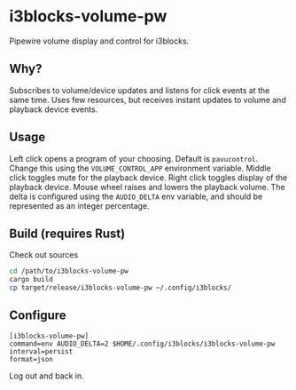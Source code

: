 # i3blocks-volume-pw
Pipewire volume display and control for i3blocks.

## Why?
Subscribes to volume/device updates and listens for click events at the same time. Uses few resources, but receives instant updates to volume and playback device events.

## Usage
Left click opens a program of your choosing. Default is `pavucontrol`. Change this using the `VOLUME_CONTROL_APP` environment variable.
Middle click toggles mute for the playback device.
Right click toggles display of the playback device.
Mouse wheel raises and lowers the playback volume. The delta is configured using the `AUDIO_DELTA` env variable, and should be represented as an integer percentage.

## Build (requires Rust)
Check out sources
```bash
cd /path/to/i3blocks-volume-pw
cargo build
cp target/release/i3blocks-volume-pw ~/.config/i3blocks/
```

## Configure
```
[i3blocks-volume-pw]
command=env AUDIO_DELTA=2 $HOME/.config/i3blocks/i3blocks-volume-pw
interval=persist
format=json
```

Log out and back in.
